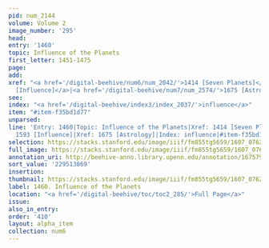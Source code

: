 ```yaml
---
pid: num_2144
volume: Volume 2
image_number: '295'
head:
entry: '1460'
topic: Influence of the Planets
first_letter: 1451-1475
page:
add:
xref: "<a href='/digital-beehive/num6/num_2042/'>1414 [Seven Planets]</a>|<a href='/digital-beehive/num7/num_2393/'>1593
  [Influence]</a>|<a href='/digital-beehive/num7/num_2574/'>1675 [Astrology]</a>"
see:
index: "<a href='/digital-beehive/index3/index_2037/'>influence</a>"
item: "#item-f35bd1d77"
unparsed:
line: 'Entry: 1460|Topic: Influence of the Planets|Xref: 1414 [Seven Planets]|Xref:
  1593 [Influence]|Xref: 1675 [Astrology]|Index: influence|#item-f35bd1d77'
selection: https://stacks.stanford.edu/image/iiif/fm855tg5659/1607_0762/365,3869,2886,1142/full/0/default.jpg
full_image: https://stacks.stanford.edu/image/iiif/fm855tg5659/1607_0762/full/full/0/default.jpg
annotation_uri: http://beehive-anno.library.upenn.edu/annotation/1675790716988
sort_value: '229513869'
insertion:
thumbnail: https://stacks.stanford.edu/image/iiif/fm855tg5659/1607_0762/365,3869,600,180/250,/0/default.jpg
label: 1460. Influence of the Planets
location: "<a href='/digital-beehive/toc/toc2_285/'>Full Page</a>"
issue:
also_in_entry:
order: '410'
layout: alpha_item
collection: num6
---
```


